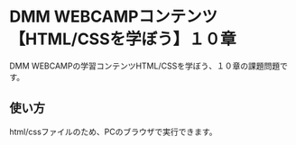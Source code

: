 # DMM WEBCAMPコンテンツ【HTML/CSSを学ぼう】１０章
DMM WEBCAMPの学習コンテンツHTML/CSSを学ぼう、１０章の課題問題です。
## 使い方
html/cssファイルのため、PCのブラウザで実行できます。
